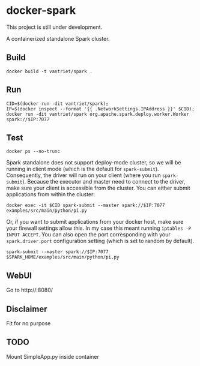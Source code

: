 # docker-spark

This project is still under development.

A containerized standalone Spark cluster.

## Build

	docker build -t vantriet/spark .

## Run

	CID=$(docker run -dit vantriet/spark);
	IP=$(docker inspect --format '{{ .NetworkSettings.IPAddress }}' $CID);
	docker run -dit vantriet/spark org.apache.spark.deploy.worker.Worker spark://$IP:7077

## Test

	docker ps --no-trunc
	
Spark standalone does not support deploy-mode cluster, so we will be running in client mode (which is the default for `spark-submit`). Consequently, the driver will run on your client (where you run `spark-submit`). Because the executor and master need to connect to the driver, make sure your client is accessible from the cluster. You can either submit applications from within the cluster:

	docker exec -it $CID spark-submit --master spark://$IP:7077 examples/src/main/python/pi.py

Or, if you want to submit applications from your docker host, make sure your firewall settings allow this. In my case this meant running `iptables -P INPUT ACCEPT`. You can also open the port corresponding with your `spark.driver.port` configuration setting (which is set to random by default).

	spark-submit --master spark://$IP:7077 $SPARK_HOME/examples/src/main/python/pi.py

## WebUI

Go to http://<IP>:8080/

## Disclaimer

Fit for no purpose

## TODO

Mount SimpleApp.py inside container

